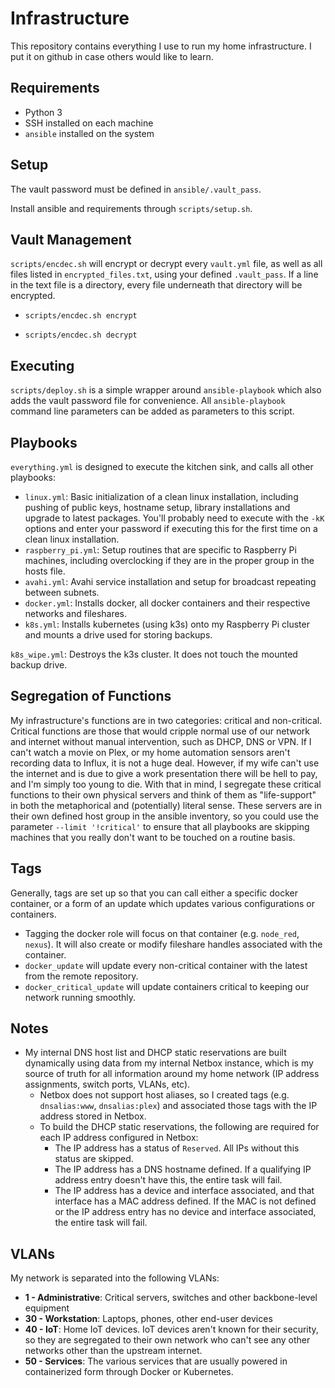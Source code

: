 # Infrastructure
This repository contains everything I use to run my home infrastructure.  I put it on github in case others would like to learn.

## Requirements
* Python 3
* SSH installed on each machine
* `ansible` installed on the system

## Setup
The vault password must be defined in `ansible/.vault_pass`.

Install ansible and requirements through `scripts/setup.sh`.

## Vault Management
`scripts/encdec.sh` will encrypt or decrypt every `vault.yml` file, as well as all files listed in `encrypted_files.txt`, using your defined `.vault_pass`.  If a line in the text file is a directory, every file underneath that directory will be encrypted.

* `scripts/encdec.sh encrypt`

* `scripts/encdec.sh decrypt`

## Executing

`scripts/deploy.sh` is a simple wrapper around `ansible-playbook` which also adds the vault password file for convenience.  All `ansible-playbook` command line parameters can be added as parameters to this script.

## Playbooks

`everything.yml` is designed to execute the kitchen sink, and calls all other playbooks:

* `linux.yml`: Basic initialization of a clean linux installation, including pushing of public keys, hostname setup, library installations and upgrade to latest packages.  You'll probably need to execute with the `-kK` options and enter your password if executing this for the first time on a clean linux installation.
* `raspberry_pi.yml`: Setup routines that are specific to Raspberry Pi machines, including overclocking if they are in the proper group in the hosts file.
* `avahi.yml`: Avahi service installation and setup for broadcast repeating between subnets.
* `docker.yml`: Installs docker, all docker containers and their respective networks and fileshares.
* `k8s.yml`: Installs kubernetes (using k3s) onto my Raspberry Pi cluster and mounts a drive used for storing backups.

`k8s_wipe.yml`: Destroys the k3s cluster.  It does not touch the mounted backup drive.

## Segregation of Functions

My infrastructure's functions are in two categories: critical and non-critical.  Critical functions are those that would cripple normal use of our network and internet without manual intervention, such as DHCP, DNS or VPN.  If I can't watch a movie on Plex, or my home automation sensors aren't recording data to Influx, it is not a huge deal.  However, if my wife can't use the internet and is due to give a work presentation there will be hell to pay, and I'm simply too young to die.  With that in mind, I segregate these critical functions to their own physical servers and think of them as "life-support" in both the metaphorical and (potentially) literal sense.  These servers are in their own defined host group in the ansible inventory, so you could use the parameter `--limit '!critical'` to ensure that all playbooks are skipping machines that you really don't want to be touched on a routine basis.

## Tags

Generally, tags are set up so that you can call either a specific docker container, or a form of an update which updates various configurations or containers.

* Tagging the docker role will focus on that container (e.g. `node_red`, `nexus`).  It will also create or modify fileshare handles associated with the container.
* `docker_update` will update every non-critical container with the latest from the remote repository.
* `docker_critical_update` will update containers critical to keeping our network running smoothly.

## Notes
* My internal DNS host list and DHCP static reservations are built dynamically using data from my internal Netbox instance, which is my source of truth for all information around my home network (IP address assignments, switch ports, VLANs, etc).
	* Netbox does not support host aliases, so I created tags (e.g. `dnsalias:www`, `dnsalias:plex`) and associated those tags with the IP address stored in Netbox.
	* To build the DHCP static reservations, the following are required for each IP address configured in Netbox:
		* The IP address has a status of `Reserved`.  All IPs without this status are skipped.
		* The IP address has a DNS hostname defined.  If a qualifying IP address entry doesn't have this, the entire task will fail.
		* The IP address has a device and interface associated, and that interface has a MAC address defined.  If the MAC is not defined or the IP address entry has no device and interface associated, the entire task will fail.

## VLANs
My network is separated into the following VLANs:

* **1 - Administrative**: Critical servers, switches and other backbone-level equipment
* **30 - Workstation**: Laptops, phones, other end-user devices
* **40 - IoT**: Home IoT devices.  IoT devices aren't known for their security, so they are segregated to their own network who can't see any other networks other than the upstream internet.
* **50 - Services**: The various services that are usually powered in containerized form through Docker or Kubernetes.
